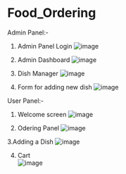 # Food_Ordering
Admin Panel:-
1. Admin Panel Login
![image](https://user-images.githubusercontent.com/75439638/197450404-9b8e813b-e2d9-48fd-becb-83b4b1ec3143.png)

2. Admin Dashboard
![image](https://user-images.githubusercontent.com/75439638/197450575-1f5b4bd2-fb6c-4c36-937c-23cdf9b96418.png)

3. Dish Manager
![image](https://user-images.githubusercontent.com/75439638/197450899-1d2e067c-a751-438c-a005-12f547d8e016.png)

4. Form for adding new dish
![image](https://user-images.githubusercontent.com/75439638/197450988-e2b46ba9-61f3-42e3-be8e-8eb82cbb0942.png)


User Panel:-
1. Welcome screen
![image](https://user-images.githubusercontent.com/75439638/197451847-b1cc337f-6290-43f7-9dd1-a0ebc2871c64.png)

2. Odering Panel
![image](https://user-images.githubusercontent.com/75439638/197452223-f8586e06-385f-45e8-892e-02dab35a101c.png)

3.Adding a Dish
![image](https://user-images.githubusercontent.com/75439638/197452307-21ac9980-9cc5-46a9-81e2-9d161a774fb9.png)

4. Cart   
![image](https://user-images.githubusercontent.com/75439638/197452508-5bbf0a16-5010-4f66-927b-d3b1d5f8d5e7.png)
